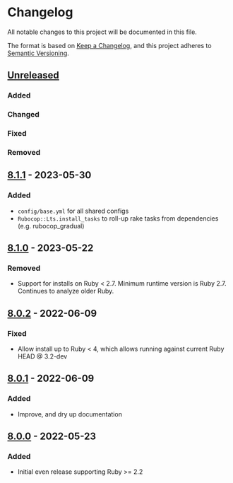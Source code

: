# Changelog
All notable changes to this project will be documented in this file.

The format is based on [Keep a Changelog](https://keepachangelog.com/en/1.0.0/),
and this project adheres to [Semantic Versioning](https://semver.org/spec/v2.0.0.html).

## [Unreleased]
### Added
### Changed
### Fixed
### Removed

## [8.1.1] - 2023-05-30
### Added
- `config/base.yml` for all shared configs
- `Rubocop::Lts.install_tasks` to roll-up rake tasks from dependencies (e.g. rubocop_gradual)

## [8.1.0] - 2023-05-22
### Removed
- Support for installs on Ruby < 2.7. Minimum runtime version is Ruby 2.7.  Continues to analyze older Ruby.

## [8.0.2] - 2022-06-09
### Fixed
- Allow install up to Ruby < 4, which allows running against current Ruby HEAD @ 3.2-dev

## [8.0.1] - 2022-06-09
### Added
- Improve, and dry up documentation

## [8.0.0] - 2022-05-23
### Added
- Initial even release supporting Ruby >= 2.2

[Unreleased]: https://github.com/rubocop-lts/rubocop-lts/compare/v8.1.1...HEAD
[8.1.1]: https://github.com/rubocop-lts/rubocop-lts/compare/v8.1.0...v8.1.1
[8.1.0]: https://github.com/rubocop-lts/rubocop-lts/compare/v8.0.2...v8.1.0
[8.0.2]: https://github.com/rubocop-lts/rubocop-lts/compare/v8.0.1...v8.0.2
[8.0.1]: https://github.com/rubocop-lts/rubocop-lts/compare/v8.0.0...v8.0.1
[8.0.0]: https://gitlab.com/rubocop-lts/rubocop-lts/-/tags/v8.0.0
